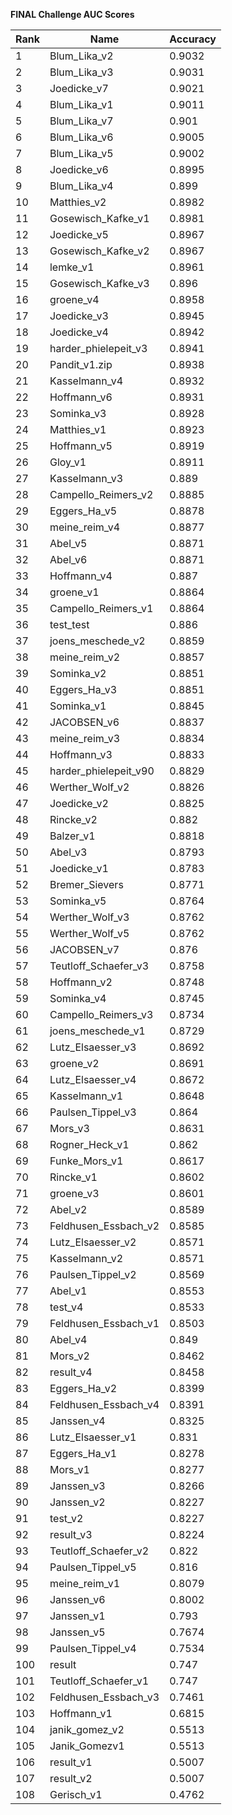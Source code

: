 **FINAL Challenge AUC Scores**


|Rank|Name|Accuracy|
|----|-----|---|
|1|Blum_Lika_v2|0.9032| 
|2|Blum_Lika_v3|0.9031| 
|3|Joedicke_v7|0.9021| 
|4|Blum_Lika_v1|0.9011| 
|5|Blum_Lika_v7|0.901| 
|6|Blum_Lika_v6|0.9005| 
|7|Blum_Lika_v5|0.9002| 
|8|Joedicke_v6|0.8995| 
|9|Blum_Lika_v4|0.899| 
|10|Matthies_v2|0.8982| 
|11|Gosewisch_Kafke_v1|0.8981| 
|12|Joedicke_v5|0.8967| 
|13|Gosewisch_Kafke_v2|0.8967| 
|14|lemke_v1|0.8961| 
|15|Gosewisch_Kafke_v3|0.896| 
|16|groene_v4|0.8958| 
|17|Joedicke_v3|0.8945| 
|18|Joedicke_v4|0.8942| 
|19|harder_phielepeit_v3|0.8941| 
|20|Pandit_v1.zip|0.8938| 
|21|Kasselmann_v4|0.8932| 
|22|Hoffmann_v6|0.8931| 
|23|Sominka_v3|0.8928| 
|24|Matthies_v1|0.8923| 
|25|Hoffmann_v5|0.8919| 
|26|Gloy_v1|0.8911| 
|27|Kasselmann_v3|0.889| 
|28|Campello_Reimers_v2|0.8885| 
|29|Eggers_Ha_v5|0.8878| 
|30|meine_reim_v4|0.8877| 
|31|Abel_v5|0.8871| 
|32|Abel_v6|0.8871| 
|33|Hoffmann_v4|0.887| 
|34|groene_v1|0.8864| 
|35|Campello_Reimers_v1|0.8864| 
|36|test_test|0.886| 
|37|joens_meschede_v2|0.8859| 
|38|meine_reim_v2|0.8857| 
|39|Sominka_v2|0.8851| 
|40|Eggers_Ha_v3|0.8851| 
|41|Sominka_v1|0.8845| 
|42|JACOBSEN_v6|0.8837| 
|43|meine_reim_v3|0.8834| 
|44|Hoffmann_v3|0.8833| 
|45|harder_phielepeit_v90|0.8829| 
|46|Werther_Wolf_v2|0.8826| 
|47|Joedicke_v2|0.8825| 
|48|Rincke_v2|0.882| 
|49|Balzer_v1|0.8818| 
|50|Abel_v3|0.8793| 
|51|Joedicke_v1|0.8783| 
|52|Bremer_Sievers|0.8771| 
|53|Sominka_v5|0.8764| 
|54|Werther_Wolf_v3|0.8762| 
|55|Werther_Wolf_v5|0.8762| 
|56|JACOBSEN_v7|0.876| 
|57|Teutloff_Schaefer_v3|0.8758| 
|58|Hoffmann_v2|0.8748| 
|59|Sominka_v4|0.8745| 
|60|Campello_Reimers_v3|0.8734| 
|61|joens_meschede_v1|0.8729| 
|62|Lutz_Elsaesser_v3|0.8692| 
|63|groene_v2|0.8691| 
|64|Lutz_Elsaesser_v4|0.8672| 
|65|Kasselmann_v1|0.8648| 
|66|Paulsen_Tippel_v3|0.864| 
|67|Mors_v3|0.8631| 
|68|Rogner_Heck_v1|0.862| 
|69|Funke_Mors_v1|0.8617| 
|70|Rincke_v1|0.8602| 
|71|groene_v3|0.8601| 
|72|Abel_v2|0.8589| 
|73|Feldhusen_Essbach_v2|0.8585| 
|74|Lutz_Elsaesser_v2|0.8571| 
|75|Kasselmann_v2|0.8571| 
|76|Paulsen_Tippel_v2|0.8569| 
|77|Abel_v1|0.8553| 
|78|test_v4|0.8533| 
|79|Feldhusen_Essbach_v1|0.8503| 
|80|Abel_v4|0.849| 
|81|Mors_v2|0.8462| 
|82|result_v4|0.8458| 
|83|Eggers_Ha_v2|0.8399| 
|84|Feldhusen_Essbach_v4|0.8391| 
|85|Janssen_v4|0.8325| 
|86|Lutz_Elsaesser_v1|0.831| 
|87|Eggers_Ha_v1|0.8278| 
|88|Mors_v1|0.8277| 
|89|Janssen_v3|0.8266| 
|90|Janssen_v2|0.8227| 
|91|test_v2|0.8227| 
|92|result_v3|0.8224| 
|93|Teutloff_Schaefer_v2|0.822| 
|94|Paulsen_Tippel_v5|0.816| 
|95|meine_reim_v1|0.8079| 
|96|Janssen_v6|0.8002| 
|97|Janssen_v1|0.793| 
|98|Janssen_v5|0.7674| 
|99|Paulsen_Tippel_v4|0.7534| 
|100|result|0.747| 
|101|Teutloff_Schaefer_v1|0.747| 
|102|Feldhusen_Essbach_v3|0.7461| 
|103|Hoffmann_v1|0.6815| 
|104|janik_gomez_v2|0.5513| 
|105|Janik_Gomezv1|0.5513| 
|106|result_v1|0.5007| 
|107|result_v2|0.5007| 
|108|Gerisch_v1|0.4762| 

